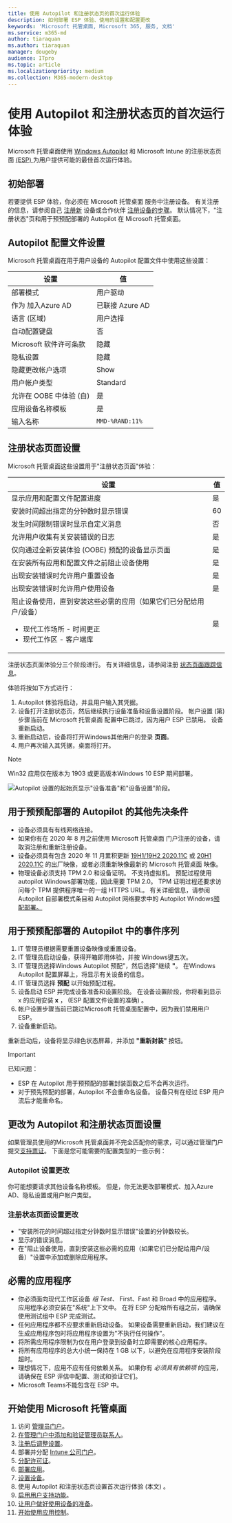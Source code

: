 ```yaml
---
title: 使用 Autopilot 和注册状态页的首次运行体验
description: 如何部署 ESP 体验、使用的设置和配置更改
keywords: 'Microsoft 托管桌面, Microsoft 365, 服务, 文档'
ms.service: m365-md
author: tiaraquan
ms.author: tiaraquan
manager: dougeby
audience: ITpro
ms.topic: article
ms.localizationpriority: medium
ms.collection: M365-modern-desktop
---
```


# <a name="first-run-experience-with-autopilot-and-the-enrollment-status-page"></a>使用 Autopilot 和注册状态页的首次运行体验

Microsoft 托管桌面使用 [Windows Autopilot](/windows/deployment/windows-autopilot/windows-autopilot) 和 Microsoft Intune 的注册状态页面 [ (ESP) ](/windows/deployment/windows-autopilot/enrollment-status) 为用户提供可能的最佳首次运行体验。

## <a name="initial-deployment"></a>初始部署

若要提供 ESP 体验，你必须在 Microsoft 托管桌面 服务中注册设备。 有关注册的信息，请参阅自己 [注册新](../get-started/register-devices-self.md) 设备或合作伙伴 [注册设备的步骤](../get-started/register-devices-partner.md)。
默认情况下，"注册状态"页和用于预预配部署的 Autopilot 在 Microsoft 托管桌面。

## <a name="autopilot-profile-settings"></a>Autopilot 配置文件设置

Microsoft 托管桌面在用于用户设备的 Autopilot 配置文件中使用这些设置：

| 设置 | 值 |
| ----- | ----- |
| 部署模式 | 用户驱动 |
| 作为 加入Azure AD | 已联接 Azure AD |
| 语言 (区域)  | 用户选择 |
| 自动配置键盘 | 否 |
| Microsoft 软件许可条款 | 隐藏 |
| 隐私设置 | 隐藏 |
| 隐藏更改帐户选项 | Show |
| 用户帐户类型| Standard |
| 允许在 OOBE 中体验 (白)  | 是 |
| 应用设备名称模板 | 是 |
| 输入名称 | `MMD-%RAND:11%` |

## <a name="enrollment-status-page-settings"></a>注册状态页面设置

Microsoft 托管桌面这些设置用于"注册状态页面"体验：

| 设置 | 值 |
| ------ | ------ |
| 显示应用和配置文件配置进度 | 是 |
| 安装时间超出指定的分钟数时显示错误 | 60 |
| 发生时间限制错误时显示自定义消息 | 否 |
| 允许用户收集有关安装错误的日志| 是 |
| 仅向通过全新安装体验 (OOBE) 预配的设备显示页面 | 是 |
| 在安装所有应用和配置文件之前阻止设备使用 | 是 |
| 出现安装错误时允许用户重置设备 | 是 |
| 出现安装错误时允许用户使用设备 | 是 |
| 阻止设备使用，直到安装这些必需的应用（如果它们已分配给用户/设备） <ul><li> 现代工作场所 - 时间更正</li><li>现代工作区 - 客户端库</li></ul> | 是 |

注册状态页面体验分三个阶段进行。 有关详细信息，请参阅注册 [状态页面跟踪信息](/mem/intune/enrollment/windows-enrollment-status#enrollment-status-page-tracking-information)。

体验将按如下方式进行：

1. Autopilot 体验将启动，并且用户输入其凭据。
2. 设备打开注册状态页，然后继续执行设备准备和设备设置阶段。 帐户设置 (第) 步骤当前在 Microsoft 托管桌面 配置中已跳过，因为用户 ESP 已禁用。 设备重新启动。
3. 重新启动后，设备将打开Windows其他用户的登录 **页面**。
4. 用户再次输入其凭据，桌面将打开。

> [!NOTE]
> Win32 应用仅在版本为 1903 或更高版本Windows 10 ESP 期间部署。

![Autopilot 设置的起始页显示"设备准备"和"设备设置"阶段。](../../media/mmd-autopilot-screenshot.png)

## <a name="additional-prerequisites-for-autopilot-for-pre-provisioned-deployment"></a>用于预预配部署的 Autopilot 的其他先决条件

- 设备必须具有有线网络连接。
- 如果你有在 2020 年 8 月之前使用 Microsoft 托管桌面 门户注册的设备，请取消注册和重新注册设备。
- 设备必须具有包含 2020 年 11 月累积更新 [19H1/19H2 2020.11C](https://support.microsoft.com/topic/november-19-2020-kb4586819-os-builds-18362-1237-and-18363-1237-preview-25cbb849-74af-b8b8-29b8-68aa925e8cc3) 或 [20H1 2020.11C](https://support.microsoft.com/topic/november-30-2020-kb4586853-os-builds-19041-662-and-19042-662-preview-8fb07fb8-a7dd-ea62-d65e-3305da09f92e) 的出厂映像，或者必须重新映像最新的 Microsoft 托管桌面 映像。
- 物理设备必须支持 TPM 2.0 和设备证明。 不支持虚拟机。 预配过程使用 autopilot Windows部署功能，因此需要 TPM 2.0。 TPM 证明过程还要求访问每个 TPM 提供程序唯一的一组 HTTPS URL。 有关详细信息，请参阅 Autopilot 自部署模式条目和 Autopilot 网络要求中的 Autopilot Windows[预配部署。](/mem/autopilot/networking-requirements#tpm)

## <a name="sequence-of-events-in-autopilot-for-pre-provisioned-deployment"></a>用于预预配部署的 Autopilot 中的事件序列

1. IT 管理员根据需要重置设备映像或重置设备。
2. IT 管理员启动设备，获得开箱即用体验，并按 Windows键五次。
3. IT 管理员选择Windows Autopilot 预配"，然后选择"继续 **"**。 在Windows Autopilot 配置屏幕上，将显示有关设备的信息。
4. IT 管理员选择 **预配** 以开始预配过程。
5. 设备启动 ESP 并完成设备准备和设置阶段。 在设备设置阶段，你将看到显示 x 的应用安装 **x** ， (ESP 配置文件设置的准确) 。
6. 帐户设置步骤当前已跳过Microsoft 托管桌面配置中，因为我们禁用用户 ESP。
7. 设备重新启动。

重新启动后，设备将显示绿色状态屏幕，并添加 **"重新封装"** 按钮。

> [!IMPORTANT]
> 已知问题：
>
> - ESP 在 Autopilot 用于预预配的部署封装函数之后不会再次运行。
> - 对于预先预配的部署，Autopilot 不会重命名设备。 设备只有在经过 ESP 用户流后才能重命名。

## <a name="change-to-autopilot-and-enrollment-status-page-settings"></a>更改为 Autopilot 和注册状态页面设置

如果管理员使用的Microsoft 托管桌面并不完全匹配你的需求，可以通过管理门户提交[支持票证](https://portal.azure.com/)。 下面是您可能需要的配置类型的一些示例：

### <a name="autopilot-settings-change"></a>Autopilot 设置更改

你可能想要请求其他设备名称模板。 但是，你无法更改部署模式、加入Azure AD、隐私设置或用户帐户类型。

### <a name="enrollment-status-page-settings-change"></a>注册状态页面设置更改

- "安装所花的时间超过指定分钟数时显示错误"设置的分钟数较长。
- 显示的错误消息。
- 在"阻止设备使用，直到安装这些必需的应用（如果它们已分配给用户/设备）"设置中添加或删除应用程序。

## <a name="required-applications"></a>必需的应用程序

- 你必须面向现代工作区设备 *组 Test、* First、Fast 和 Broad 中的应用程序。 应用程序必须安装在"系统"上下文中。 在将 ESP 分配给所有组之前，请确保使用测试组中 ESP 完成测试。
- 任何应用程序都不应要求重新启动设备。 如果设备需要重新启动，我们建议在生成应用程序包时将应用程序设置为"不执行任何操作"。
- 将所需应用程序限制为仅在用户登录到设备时立即需要的核心应用程序。
- 将所有应用程序的总大小统一保持在 1 GB 以下，以避免在应用程序安装阶段超时。
- 理想情况下，应用不应有任何依赖关系。 如果你有 *必须具有依赖项* 的应用，请确保在 ESP 评估中配置、测试和验证它们。
- Microsoft Teams不能包含在 ESP 中。

## <a name="steps-to-get-started-with-microsoft-managed-desktop"></a>开始使用 Microsoft 托管桌面

1. 访问 [管理员门户](access-admin-portal.md)。
1. [在管理门户中添加和验证管理员联系人](add-admin-contacts.md)。
1. [注册后调整设置](conditional-access.md)。
1. 部署并分配 [Intune 公司门户](company-portal.md)。
1. [分配许可证](assign-licenses.md)。
1. [部署应用](deploy-apps.md)。
1. [设置设备](set-up-devices.md)。
1. 使用 Autopilot 和注册状态页设置首次运行体验 (本文) 。
1. [启用用户支持功能](enable-support.md)。
1. [让用户做好使用设备的准备](get-started-devices.md)。
1. [开始使用应用控制](get-started-app-control.md)。

